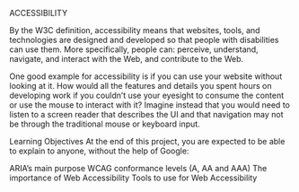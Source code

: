 ACCESSIBILITY


By the W3C definition, accessibility means that websites, tools, and technologies are designed and developed so that people with disabilities can use them. More specifically, people can: perceive, understand, navigate, and interact with the Web, and contribute to the Web.

One good example for accessibility is if you can use your website without looking at it. How would all the features and details you spent hours on developing work if you couldn’t use your eyesight to consume the content or use the mouse to interact with it? Imagine instead that you would need to listen to a screen reader that describes the UI and that navigation may not be through the traditional mouse or keyboard input.


Learning Objectives
At the end of this project, you are expected to be able to explain to anyone, without the help of Google:

ARIA’s main purpose
WCAG conformance levels (A, AA and AAA)
The importance of Web Accessibility
Tools to use for Web Accessibility